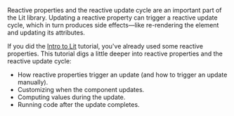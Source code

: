Reactive properties and the reactive update cycle are an important part of the Lit library. Updating a reactive property can trigger a reactive update cycle, which in turn produces side effects—like re-rendering the element and updating its attributes.

If you did the [Intro to Lit](/tutorials/intro-to-lit/) tutorial, you've already used some reactive properties. This tutorial digs a little deeper into reactive properties and the reactive update cycle:

*   How reactive properties trigger an update (and how to trigger an update manually).
*   Customizing when the component updates.
*   Computing values during the update.
*   Running code after the update completes.






